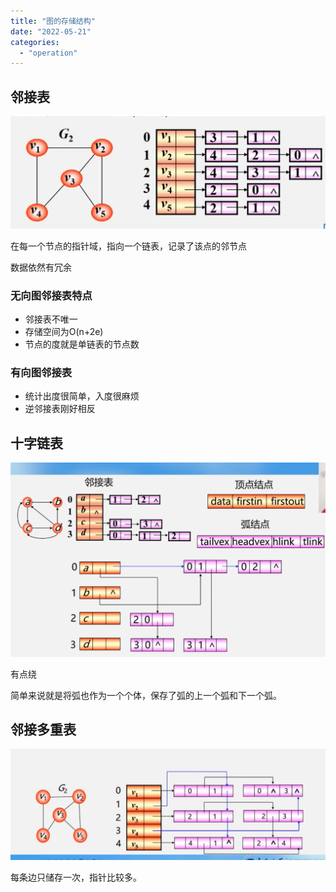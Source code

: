 ```yaml
---
title: "图的存储结构"
date: "2022-05-21"
categories:
  - "operation"
---
```


## 邻接表

![](images/image-7-1024x365.png)

在每一个节点的指针域，指向一个链表，记录了该点的邻节点

数据依然有冗余

### 无向图邻接表特点

- 邻接表不唯一
- 存储空间为O(n+2e)
- 节点的度就是单链表的节点数

### 有向图邻接表

- 统计出度很简单，入度很麻烦
- 逆邻接表刚好相反

## 十字链表

![](images/image-8-1024x631.png)

有点绕

简单来说就是将弧也作为一个个体，保存了弧的上一个弧和下一个弧。

## 邻接多重表

![](images/image-9-1024x360.png)

每条边只储存一次，指针比较多。

